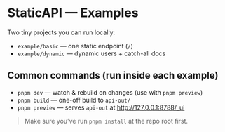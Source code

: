 # StaticAPI — Examples

Two tiny projects you can run locally:

- `example/basic` — one static endpoint (`/`)
- `example/dynamic` — dynamic users + catch-all docs

## Common commands (run inside each example)

- `pnpm dev` — watch & rebuild on changes (use with `pnpm preview`)
- `pnpm build` — one-off build to `api-out/`
- `pnpm preview` — serves `api-out` at http://127.0.0.1:8788/_ui

> Make sure you’ve run `pnpm install` at the repo root first.
